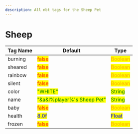 ```yaml
---
description: All nbt tags for the Sheep Pet
---
```



# Sheep

| Tag Name     | Default                                                            | Type                                         |
| ------------ | ------------------------------------------------------------------ | -------------------------------------------- |
| burning | <mark style="color:red;">false</mark> | <mark style="color:orange;">Boolean</mark> |
| sheared | <mark style="color:red;">false</mark> | <mark style="color:orange;">Boolean</mark> |
| rainbow | <mark style="color:red;">false</mark> | <mark style="color:orange;">Boolean</mark> |
| silent | <mark style="color:red;">false</mark> | <mark style="color:orange;">Boolean</mark> |
| color | <mark style="color:green;">"WHITE"</mark> | <mark style="color:green;">String</mark> |
| name | <mark style="color:green;">"&a&l%player%'s Sheep Pet"</mark> | <mark style="color:green;">String</mark> |
| baby | <mark style="color:red;">false</mark> | <mark style="color:orange;">Boolean</mark> |
| health | <mark style="color:blue;">8.0f</mark> | <mark style="color:blue;">Float</mark> |
| frozen | <mark style="color:red;">false</mark> | <mark style="color:orange;">Boolean</mark> |
